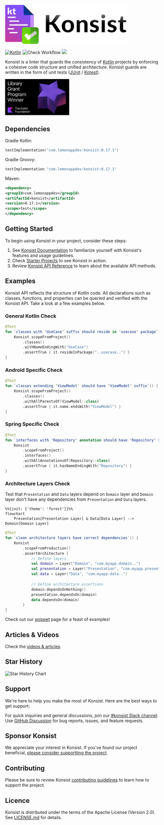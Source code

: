 <p align="left">
    <a href="https://docs.konsist.lemonappdev.com/" target="_blank">
        <img src="misc/konsist-logo/logo.png" alt="Konsit Logo" width="400">
    </a>
</p>

[![Kotlin](https://img.shields.io/badge/Kotlin-blue.svg?style=flat&logo=kotlin)](https://kotlinlang.org)
![Check Workflow](https://github.com/LemonAppDev/konsist/actions/workflows/check.yml/badge.svg)
[<img src="https://img.shields.io/maven-central/v/com.lemonappdev/konsist?label=Release"/>](https://central.sonatype.com/artifact/com.lemonappdev/konsist)

Konsist is a linter that guards the consistency of [Kotlin](https://kotlinlang.org/) projects by enforcing a cohesive
code structure
and unified architecture. Konsist guards are written in the form of unit
tests ([JUnit](https://junit.org/) / [Kotest](https://kotest.io/)).

<p align="left">
  <a href="https://kotlinfoundation.org/news/grants-program-winners-24/" target="_blank">
    <img src="misc/library-grant-program-winner.png" alt="Library Grant Program Winner 2024" title="Library Grant Program Winner 2024" width="210">
  </a>
</p>

## Dependencies

Gradle Kotlin:
```kotlin
testImplementation("com.lemonappdev:konsist:0.17.1")
```

Gradle Groovy:
```groovy
testImplementation "com.lemonappdev:konsist:0.17.1"
```

Maven:
```xml
<dependency>
<groupId>com.lemonappdev</groupId>
<artifactId>konsist</artifactId>
<version>0.17.1</version>
<scope>test</scope>
</dependency>
```

## Getting Started

To begin using Konsist in your project, consider these steps:

1. See [Konsist Documentation](https://docs.konsist.lemonappdev.com/) to familiarize yourself with Konsist's
   features and usage guidelines.
2. Check [Starter Projects](https://github.com/LemonAppDev/konsist/tree/main/samples/starter-projects) to see Konsist in
   action.
3. Review [Konsist API Reference](https://lemonappdev.github.io/konsist/) to learn about the available API methods.

## Examples

Konsist API reflects the structure of Kotlin code. All declarations such as classes, functions, and properties can be
queried and verified with the Konsist API. Take a look at a few examples below.

### General Kotlin Check

```kotlin
@Test
fun `classes with 'UseCase' suffix should reside in 'usecase' package`() {
    Konsist.scopeFromProject()
        .classes()
        .withNameEndingWith("UseCase")
        .assertTrue { it.resideInPackage("..usecase..") }
}
```

### Android Specific Check

```kotlin
@Test
fun `classes extending 'ViewModel' should have 'ViewModel' suffix`() {
    Konsist.scopeFromProject()
        .classes()
        .withAllParentsOf(ViewModel::class)
        .assertTrue { it.name.endsWith("ViewModel") }
}
```

### Spring Specific Check

```kotlin
@Test
fun `interfaces with 'Repository' annotation should have 'Repository' suffix`() {
    Konsist
        .scopeFromProject()
        .interfaces()
        .withAllAnnotationsOf(Repository::class)
        .assertTrue { it.hasNameEndingWith("Repository") }
}
```

### Architecture Layers Check

Test that `Presentation` and `Data` layers depend on `Domain` layer and `Domain` layer don't have any dependencies
from `Presentation` and `Data` layers.

```mermaid
%%{init: {'theme': 'forest'}}%%
flowchart
    Presentation[Presentation Layer] & Data[Data Layer] --> Domain[Domain Layer]
```

```kotlin
@Test
fun `clean architecture layers have correct dependencies`() {
    Konsist
        .scopeFromProduction()
        .assertArchitecture {
            // Define layers
            val domain = Layer("Domain", "com.myapp.domain..")
            val presentation = Layer("Presentation", "com.myapp.presentation..")
            val data = Layer("Data", "com.myapp.data..")

            // Define architecture assertions
            domain.dependsOnNothing()
            presentation.dependsOn(domain)
            data.dependsOn(domain)
        }
}
```

Check out our [snippet](https://docs.konsist.lemonappdev.com/inspiration/snippets) page for a feast of examples!

## Articles & Videos

Check the [videos & articles](https://docs.konsist.lemonappdev.com/getting-started/getting-started/articles).

## Star History

<picture>
  <source
    media="(prefers-color-scheme: dark)"
    srcset="
      https://api.star-history.com/svg?repos=LemonAppDev/konsist/&type=Date&theme=dark
    "
  />
  <source
    media="(prefers-color-scheme: light)"
    srcset="
      https://api.star-history.com/svg?repos=LemonAppDev/konsisty&type=Date
    "
  />
  <img
    alt="Star History Chart"
    src="https://api.star-history.com/svg?repos=LemonAppDev/konsist&type=Date"
  />
</picture>

## Support

We're here to help you make the most of Konsist. Here are the best ways to get support:

For quick inquiries and general discussions, join
our [#konsist Slack channel](https://kotlinlang.slack.com/archives/C05QG9FD6KS).
Use [GitHub Discussion](https://github.com/LemonAppDev/konsist/discussions) for bug reports, issues, and feature
requests.

## Sponsor Konsist

We appreciate your interest in Konsist. If you've found our project beneficial, [please consider supportting the project](https://docs.konsist.lemonappdev.com/help/sponsor-konsist).

## Contributing

Please be sure to review Konsist [contributing guidelines](https://docs.konsist.lemonappdev.com/help/contributing)
to learn how to support the project.

## Licence

Konsist is distributed under the terms of the Apache License (Version 2.0). See [LICENSE.md](LICENSE) for details.
